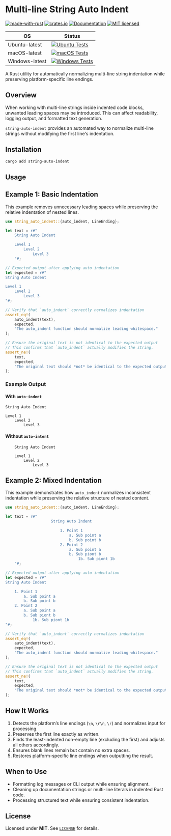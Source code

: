 # Multi-line String Auto Indent

[![made-with-rust][rust-logo]][rust-src-page]
[![crates.io][crates-badge]][crates-page]
[![Documentation][docs-badge]][docs-page]
[![MIT licensed][license-badge]][license-page]


| OS            | Status                                                                               |
|---------------|--------------------------------------------------------------------------------------|
| Ubuntu-latest | [![Ubuntu Tests][ubuntu-latest-badge]][ubuntu-latest-workflow]                       |
| macOS-latest  | [![macOS Tests][macos-latest-badge]][macos-latest-workflow]                          |
| Windows-latest| [![Windows Tests][windows-latest-badge]][windows-latest-workflow]                    |


A Rust utility for automatically normalizing multi-line string indentation while preserving platform-specific line endings.

## Overview

When working with multi-line strings inside indented code blocks, unwanted leading spaces may be introduced. This can affect readability, logging output, and formatted text generation.

`string-auto-indent` provides an automated way to normalize multi-line strings without modifying the first line's indentation.

## Installation

```sh
cargo add string-auto-indent
```

## Usage

## Example 1: Basic Indentation

This example removes unnecessary leading spaces while preserving the relative indentation of nested lines.

```rust
use string_auto_indent::{auto_indent, LineEnding};

let text = r#"
    String Auto Indent

    Level 1
        Level 2
            Level 3
    "#;

// Expected output after applying auto indentation
let expected = r#"
String Auto Indent

Level 1
    Level 2
        Level 3
"#;

// Verify that `auto_indent` correctly normalizes indentation
assert_eq!(
    auto_indent(text),
    expected,
    "The auto_indent function should normalize leading whitespace."
);

// Ensure the original text is not identical to the expected output
// This confirms that `auto_indent` actually modifies the string.
assert_ne!(
    text,
    expected,
    "The original text should *not* be identical to the expected output before normalization."
);
```

### Example Output

#### With `auto-indent`

```text
String Auto Indent

Level 1
    Level 2
        Level 3
```

#### Without `auto-intent`

```text
    String Auto Indent

    Level 1
        Level 2
            Level 3
```

## Example 2: Mixed Indentation

This example demonstrates how `auto_indent` normalizes inconsistent indentation while preserving the relative structure of nested content.

```rust
use string_auto_indent::{auto_indent, LineEnding};

let text = r#"
                    String Auto Indent

                        1. Point 1
                            a. Sub point a
                            b. Sub point b
                        2. Point 2
                            a. Sub point a
                            b. Sub piont b
                                1b. Sub piont 1b
    "#;

// Expected output after applying auto indentation
let expected = r#"
String Auto Indent

    1. Point 1
        a. Sub point a
        b. Sub point b
    2. Point 2
        a. Sub point a
        b. Sub piont b
            1b. Sub piont 1b
"#;

// Verify that `auto_indent` correctly normalizes indentation
assert_eq!(
    auto_indent(text),
    expected,
    "The auto_indent function should normalize leading whitespace."
);

// Ensure the original text is not identical to the expected output
// This confirms that `auto_indent` actually modifies the string.
assert_ne!(
    text,
    expected,
    "The original text should *not* be identical to the expected output before normalization."
);
```

## How It Works

1. Detects the platform’s line endings (`\n`, `\r\n`, `\r`) and normalizes input for processing.
2. Preserves the first line exactly as written.
3. Finds the least-indented non-empty line (excluding the first) and adjusts all others accordingly.
4. Ensures blank lines remain but contain no extra spaces.
5. Restores platform-specific line endings when outputting the result.

## When to Use

- Formatting log messages or CLI output while ensuring alignment.
- Cleaning up documentation strings or multi-line literals in indented Rust code.
- Processing structured text while ensuring consistent indentation.

## License
Licensed under **MIT**. See [`LICENSE`][license-page] for details.

[rust-src-page]: https://www.rust-lang.org/
[rust-logo]: https://img.shields.io/badge/Made%20with-Rust-black?&logo=Rust

[crates-page]: https://crates.io/crates/string-auto-indent
[crates-badge]: https://img.shields.io/crates/v/string-auto-indent.svg

[docs-page]: https://docs.rs/string-auto-indent
[docs-badge]: https://docs.rs/string-auto-indent/badge.svg

[license-page]: https://github.com/jzombie/rust-string-auto-indent/blob/main/LICENSE
[license-badge]: https://img.shields.io/badge/license-MIT-blue.svg

[ubuntu-latest-badge]: https://github.com/jzombie/rust-string-auto-indent/actions/workflows/rust-tests.yml/badge.svg?branch=main&job=Run%20Rust%20Tests%20(OS%20=%20ubuntu-latest)
[ubuntu-latest-workflow]: https://github.com/jzombie/rust-string-auto-indent/actions/workflows/rust-tests.yml?query=branch%3Amain

[macos-latest-badge]: https://github.com/jzombie/rust-string-auto-indent/actions/workflows/rust-tests.yml/badge.svg?branch=main&job=Run%20Rust%20Tests%20(OS%20=%20macos-latest)
[macos-latest-workflow]: https://github.com/jzombie/rust-string-auto-indent/actions/workflows/rust-tests.yml?query=branch%3Amain

[windows-latest-badge]: https://github.com/jzombie/rust-string-auto-indent/actions/workflows/rust-tests.yml/badge.svg?branch=main&job=Run%20Rust%20Tests%20(OS%20=%20windows-latest)
[windows-latest-workflow]: https://github.com/jzombie/rust-string-auto-indent/actions/workflows/rust-tests.yml?query=branch%3Amain
